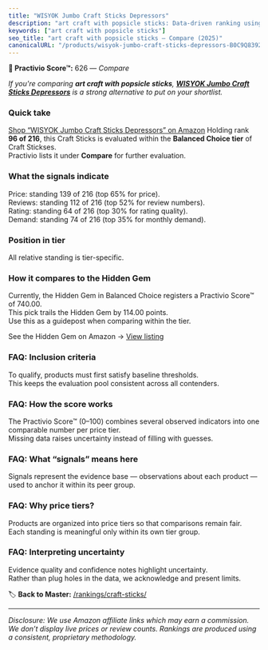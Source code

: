 ```yaml
---
title: "WISYOK Jumbo Craft Sticks Depressors"
description: "art craft with popsicle sticks: Data-driven ranking using the Practivio Score™. Positioned by quality, value, demand, findability, momentum."
keywords: ["art craft with popsicle sticks"]
seo_title: "art craft with popsicle sticks — Compare (2025)"
canonicalURL: "/products/wisyok-jumbo-craft-sticks-depressors-B0C9Q83921/"
---
```


**🛒 Practivio Score™:** 626 — _Compare_


*If you're comparing **art craft with popsicle sticks**, **[WISYOK Jumbo Craft Sticks Depressors](https://www.amazon.com/dp/B0C9Q83921?tag=practivio-20)** is a strong alternative to put on your shortlist.*
### Quick take
[Shop “WISYOK Jumbo Craft Sticks Depressors” on Amazon](https://www.amazon.com/dp/B0C9Q83921?tag=practivio-20)
Holding rank **96 of 216**, this Craft Sticks is evaluated within the **Balanced Choice tier** of Craft Stickses.  
Practivio lists it under **Compare** for further evaluation.

### What the signals indicate
Price: standing 139 of 216 (top 65% for price).  
Reviews: standing 112 of 216 (top 52% for review numbers).  
Rating: standing 64 of 216 (top 30% for rating quality).  
Demand: standing 74 of 216 (top 35% for monthly demand).

### Position in tier
All relative standing is tier-specific.

### How it compares to the Hidden Gem
Currently, the Hidden Gem in Balanced Choice registers a Practivio Score™ of 740.00.  
This pick trails the Hidden Gem by 114.00 points.  
Use this as a guidepost when comparing within the tier.  

See the Hidden Gem on Amazon → [View listing](https://www.amazon.com/dp/B00N1QPNMA?tag=practivio-20)

### FAQ: Inclusion criteria
To qualify, products must first satisfy baseline thresholds.  
This keeps the evaluation pool consistent across all contenders.

### FAQ: How the score works
The Practivio Score™ (0–100) combines several observed indicators into one comparable number per price tier.  
Missing data raises uncertainty instead of filling with guesses.

### FAQ: What “signals” means here
Signals represent the evidence base — observations about each product — used to anchor it within its peer group.

### FAQ: Why price tiers?
Products are organized into price tiers so that comparisons remain fair.  
Each standing is meaningful only within its own tier group.

### FAQ: Interpreting uncertainty
Evidence quality and confidence notes highlight uncertainty.  
Rather than plug holes in the data, we acknowledge and present limits.

<!-- Missing template for Compare/CompareWithinPriceClass -->


🏷️ **Back to Master:** [/rankings/craft-sticks/](/rankings/craft-sticks/)

---
_Disclosure: We use Amazon affiliate links which may earn a commission. We don’t display live prices or review counts. Rankings are produced using a consistent, proprietary methodology._
